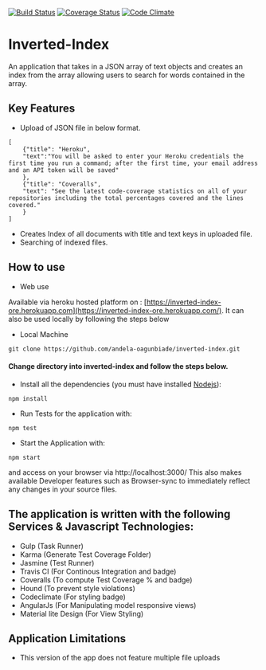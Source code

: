 [![Build Status](https://travis-ci.org/andela-oagunbiade/inverted-index.svg?branch=develop)](https://travis-ci.org/andela-oagunbiade/inverted-index.svg?branch=develop)
[![Coverage Status](https://coveralls.io/repos/github/andela-oagunbiade/inverted-index/badge.svg?branch=develop)](https://coveralls.io/github/andela-oagunbiade/inverted-index?branch=develop)
[![Code Climate](https://codeclimate.com/github/andela-oagunbiade/inverted-index/badges/gpa.svg)](https://codeclimate.com/github/andela-oagunbiade/inverted-index)

# Inverted-Index
An application that takes in a JSON array of text objects and creates an index from the array allowing users to search for words contained in the array.

## Key Features
- Upload of JSON file in below format.
```
[
    {"title": "Heroku",
    "text":"You will be asked to enter your Heroku credentials the first time you run a command; after the first time, your email address and an API token will be saved"
    },
    {"title": "Coveralls",
    "text": "See the latest code-coverage statistics on all of your repositories including the total percentages covered and the lines covered."
    }         
]
```
- Creates Index of all documents with title and text keys in uploaded file.
- Searching of indexed files.

## How to use
- Web use

Available via heroku hosted platform on : [https://inverted-index-ore.herokuapp.com](https://inverted-index-ore.herokuapp.com/).
It can also be used locally by following the steps below

- Local Machine 
```
git clone https://github.com/andela-oagunbiade/inverted-index.git
```
#### Change directory into inverted-index and follow the steps below.
- Install all the dependencies (you must have installed [Nodejs](nodejs.org)):
```
npm install
```

- Run Tests for the application with:
```
npm test
```
- Start the Application with:
```
npm start
```
and access on your browser via http://localhost:3000/ This also makes available Developer features such as Browser-sync to immediately reflect any changes in your source files.



## The application is written with the following Services & Javascript Technologies:
- Gulp (Task Runner)
- Karma (Generate Test Coverage Folder)
- Jasmine (Test Runner)
- Travis CI (For Continous Integration and badge)
- Coveralls (To compute Test Coverage % and badge)
- Hound (To prevent style violations)
- Codeclimate (For styling badge)
- AngularJs (For Manipulating model responsive views)
- Material lite Design (For View Styling)


## Application Limitations
- This version of the app does not feature multiple file uploads
